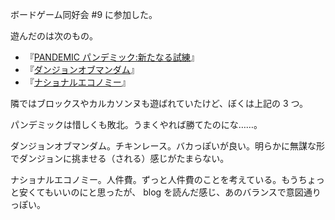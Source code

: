 ボードゲーム同好会 #9 に参加した。

遊んだのは次のもの。

- 『[PANDEMIC パンデミック:新たなる試練](http://hobbyjapan.co.jp/gamelist/pandemic_new/)』
- 『[ダンジョンオブマンダム](https://oinkgms.com/jp/dungeon-of-mandom)』
- 『[ナショナルエコノミー](http://spa-game.com/?tag=%E3%83%8A%E3%82%B7%E3%83%A7%E3%83%8A%E3%83%AB%E3%82%A8%E3%82%B3%E3%83%8E%E3%83%9F%E3%83%BC)』

隣ではブロックスやカルカソンヌも遊ばれていたけど、ぼくは上記の 3 つ。

パンデミックは惜しくも敗北。うまくやれば勝てたのにな……。

ダンジョンオブマンダム。チキンレース。バカっぽいが良い。明らかに無謀な形でダンジョンに挑ませる（される）感じがたまらない。

ナショナルエコノミー。人件費。ずっと人件費のことを考えている。もうちょっと安くてもいいのにと思ったが、 blog を読んだ感じ、あのバランスで意図通りっぽい。
